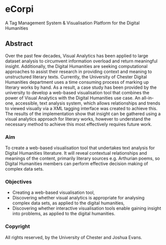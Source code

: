 # eCorpi
A Tag Management System &amp; Visualisation Platform for the Digital Humanities

## Abstract
Over the past few decades, Visual Analytics has been applied to large dataset analysis to circumvent information overload and return meaningful insight. Additionally, the Digital Humanities are seeking computational approaches to assist their research in providing context and meaning to unstructured literary texts. Currently, the University of Chester Digital Humanities department uses a time consuming process of marking up literary works by hand. As a result, a case study has been provided by the university to develop a web-based visualisation tool that combines the power of Visual Analytics with the Digital Humanities use case. An all-in-one, accessible, text analysis system, which allows relationships and trends to viewed visually via a XML tagging interface was created to achieve this.  The results of the implementation show that insight can be gathered using a visual analytics approach for literary works, however to understand the necessary method to achieve this most effectively requires future work.

### Aim
To create a web-based visualisation tool that undertakes text analysis for Digital Humanities literature. It will reveal contextual relationships and meanings of the content, primarily literary sources e.g. Arthurian poems, so Digital Humanities members can perform effective decision making of complex data sets.

### Objectives
- Creating a web-based visualisation tool,
- Discovering whether visual analytics is appropriate for analysing complex data sets, as applied to the digital humanities,
- Discovering whether interactive visualisation tools enable gaining insight into problems, as applied to the digital humanities.

### Copyright
All rights reserved, by the University of Chester and Joshua Evans.
